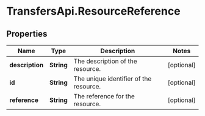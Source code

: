 # TransfersApi.ResourceReference

## Properties

Name | Type | Description | Notes
------------ | ------------- | ------------- | -------------
**description** | **String** | The description of the resource. | [optional] 
**id** | **String** | The unique identifier of the resource. | [optional] 
**reference** | **String** | The reference for the resource. | [optional] 


